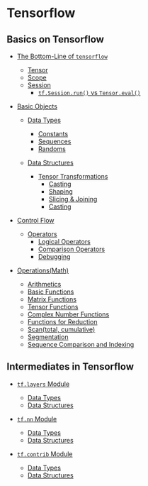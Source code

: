 # Tensorflow

## Basics on Tensorflow

* [The Bottom-Line of `tensorflow`]()
  - [Tensor]()
  - [Scope]()
  - [Session]()
    - [`tf.Session.run()` vs `Tensor.eval()`]()

* [Basic Objects]()
  - [Data Types]()
    - [Constants]()
    - [Sequences]()
    - [Randoms]()
  
  - [Data Structures]()
    - [Tensor Transformations]()
      - [Casting]()
      - [Shaping]()
      - [Slicing & Joining]()
      - [Casting]()

* [Control Flow]()
  - [Operators]()
    - [Logical Operators]()
    - [Comparison Operators]()
    - [Debugging]()

* [Operations(Math)]()
  - [Arithmetics]()
  - [Basic Functions]()
  - [Matrix Functions]()
  - [Tensor Functions]()
  - [Complex Number Functions]()
  - [Functions for Reduction]()
  - [Scan(total, cumulative)]()
  - [Segmentation]()
  - [Sequence Comparison and Indexing]()



## Intermediates in Tensorflow

* [`tf.layers` Module]()
  - [Data Types]()
  - [Data Structures]()

* [`tf.nn` Module]()
  - [Data Types]()
  - [Data Structures]()

* [`tf.contrib` Module]()
  - [Data Types]()
  - [Data Structures]()



